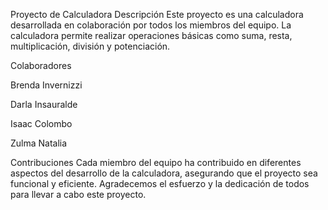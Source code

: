 Proyecto de Calculadora
Descripción
Este proyecto es una calculadora desarrollada en colaboración por todos los miembros del equipo. La calculadora permite realizar operaciones básicas como suma, resta, multiplicación, división y potenciación.

Colaboradores

Brenda Invernizzi

Darla Insauralde

Isaac Colombo

Zulma Natalia

Contribuciones
Cada miembro del equipo ha contribuido en diferentes aspectos del desarrollo de la calculadora, asegurando que el proyecto sea funcional y eficiente. Agradecemos el esfuerzo y la dedicación de todos para llevar a cabo este proyecto.
